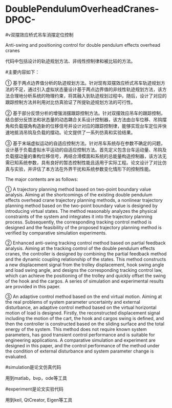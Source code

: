 # DoublePendulumOverheadCranes-DPOC-

#v双摆效应桥式吊车消摆定位控制

Anti-swing and positioning control for double pendulum effects overhead cranes

代码中包括设计的轨迹规划方法、非线性控制律和被比较的方法。

#主要内容如下：

①  基于两点边界值分析的轨迹规划方法。针对现有双摆效应桥式吊车轨迹规划方法的不足，通过引入虚拟状态量设计基于两点边界值的非线性轨迹规划方法，该方法合理地分析系统的物理约束，将其融入到轨迹规划过程中。随后，设计了对应的跟踪控制方法并利用对比仿真验证了所提轨迹规划方法的可行性。

②  基于部分反馈分析的增强消摆跟踪控制方法。针对双摆效应吊车的跟踪控制，结合部分反馈法和状态量的动态耦合关系设计控制器，该方法由台车位移、吊钩摆角和负载摆角构造新的位移信号并设计对应的跟踪控制律，能够实现台车定位并快速地抵消吊钩及负载的摆动。论文提供了一系列仿真和实验结果。

③  基于末端虚拟运动的自适应控制方法。针对吊车系统存在参数不确定的问题，设计基于负载虚拟水平运动的自适应控制方法。首先定义包含台车运动量、吊钩及负载摆动量的重构位移信号，再结合滑模面和系统的总能量构造控制器，该方法无需已知系统参数，具有良好的暂态控制性能且适用于实际工程。论文设计了对比仿真与实验，并评估了本方法在外界干扰和系统参数变化情形下的控制性能。

The major contents are as follows:

① A trajectory planning method based on two-point boundary value analysis. Aiming at the shortcomings of the existing double pendulum effects overhead crane trajectory planning methods, a nonlinear trajectory planning method based on the two-point boundary value is designed by introducing virtual states. The method reasonably analyzes the physical constraints of the system and integrates it into the trajectory planning process. Subsequently, the corresponding tracking control method is designed and the feasibility of the proposed trajectory planning method is verified by comparative simulation experiments. 

②  Enhanced anti-swing tracking control method based on partial feedback analysis. Aiming at the tracking control of the double pendulum effects cranes, the controller is designed by combining the partial feedback method and the dynamic coupling relationship of the states. This method constructs a new displacement signal from the trolley displacement, hook swing angle and load swing angle, and designs the corresponding tracking control law, which can achieve the positioning of the trolley and quickly offset the swing of the hook and the cargos. A series of simulation and experimental results are provided in this paper.

③ An adaptive control method based on the end virtual motion. Aiming at the real problems of system parameter uncertainty and external disturbance, an adaptive control method based on the virtual horizontal motion of load is designed. Firstly, the reconstructed displacement signal including the motion of the cart, the hook and cargos swing is defined, and then the controller is constructed based on the sliding surface and the total energy of the system. This method does not require known system parameters, has good transient control performance and is suitable for engineering applications. A comparative simulation and experiment are designed in this paper, and the control performance of the method under the condition of external disturbance and system parameter change is evaluated.



#simulation是论文仿真代码

用到matlab，bvp，ode等工具

#experiment是论文实验代码

用到keil, QtCreator, Eigen等工具
